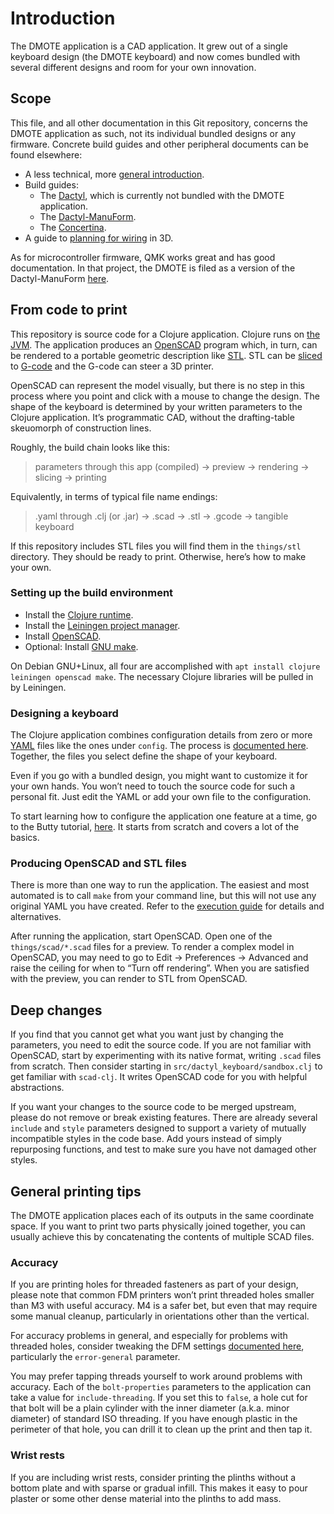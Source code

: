 # Introduction

The DMOTE application is a CAD application. It grew out of a single keyboard
design (the DMOTE keyboard) and now comes bundled with several different
designs and room for your own innovation.

## Scope

This file, and all other documentation in this Git repository, concerns the
DMOTE application as such, not its individual bundled designs or any firmware.
Concrete build guides and other peripheral documents can be found elsewhere:

* A less technical, more [general introduction](https://viktor.eikman.se/article/the-dmote/).
* Build guides:
    * The [Dactyl](https://github.com/adereth/dactyl-keyboard/tree/master/guide),
      which is currently not bundled with the DMOTE application.
    * The [Dactyl-ManuForm](https://github.com/tshort/dactyl-keyboard).
    * The [Concertina](https://viktor.eikman.se/article/concertina-v060-build-guide/).
* A guide to [planning for wiring](https://viktor.eikman.se/article/3d-keyboard-wiring/) in 3D.

As for microcontroller firmware, QMK works great and has good documentation. In
that project, the DMOTE is filed as a version of the Dactyl-ManuForm
[here](https://github.com/qmk/qmk_firmware/tree/master/keyboards/handwired/dactyl_manuform/dmote).

## From code to print

This repository is source code for a Clojure application. Clojure runs on
[the JVM](https://en.wikipedia.org/wiki/Java_(software_platform)). The
application produces an [OpenSCAD](http://www.openscad.org/) program which,
in turn, can be rendered to a portable geometric description like
[STL](https://en.wikipedia.org/wiki/STL_(file_format)). STL can be
[sliced](https://en.wikipedia.org/wiki/Slicer_(3D_printing)) to
[G-code](https://en.wikipedia.org/wiki/G-code) and the G-code can
steer a 3D printer.

OpenSCAD can represent the model visually, but there is no step in this process
where you point and click with a mouse to change the design. The shape of the
keyboard is determined by your written parameters to the Clojure application.
It’s programmatic CAD, without the drafting-table skeuomorph of construction
lines.

Roughly, the build chain looks like this:

> parameters through this app (compiled) → preview → rendering → slicing → printing

Equivalently, in terms of typical file name endings:

> .yaml through .clj (or .jar) → .scad → .stl → .gcode → tangible keyboard

If this repository includes STL files you will find them in the `things/stl`
directory. They should be ready to print. Otherwise, here’s how to make your
own.

### Setting up the build environment

* Install the [Clojure runtime](https://clojure.org).
* Install the [Leiningen project manager](http://leiningen.org/).
* Install [OpenSCAD](http://www.openscad.org/).
* Optional: Install [GNU make](https://www.gnu.org/software/make/).

On Debian GNU+Linux, all four are accomplished with `apt install clojure
leiningen openscad make`. The necessary Clojure libraries will be pulled in
by Leiningen.

### Designing a keyboard

The Clojure application combines configuration details from zero or more
[YAML](https://en.wikipedia.org/wiki/YAML) files like the ones under `config`.
The process is [documented here](configuration.md). Together, the files you
select define the shape of your keyboard.

Even if you go with a bundled design, you might want to customize it for your
own hands. You won’t need to touch the source code for such a personal fit.
Just edit the YAML or add your own file to the configuration.

To start learning how to configure the application one feature at a time, go to
the Butty tutorial, [here](tutorial-1a.md). It starts from scratch and covers a
lot of the basics.

### Producing OpenSCAD and STL files

There is more than one way to run the application. The easiest and most
automated is to call `make` from your command line, but this will not use any
original YAML you have created. Refer to the [execution guide](execution.md)
for details and alternatives.

After running the application, start OpenSCAD. Open one of the
`things/scad/*.scad` files for a preview. To render a complex model in
OpenSCAD, you may need to go to Edit → Preferences → Advanced and raise the
ceiling for when to “Turn off rendering”. When you are satisfied with the
preview, you can render to STL from OpenSCAD.

## Deep changes

If you find that you cannot get what you want just by changing the parameters,
you need to edit the source code. If you are not familiar with OpenSCAD, start
by experimenting with its native format, writing `.scad` files from scratch.
Then consider starting in `src/dactyl_keyboard/sandbox.clj` to get familiar
with `scad-clj`. It writes OpenSCAD code for you with helpful abstractions.

If you want your changes to the source code to be merged upstream, please do
not remove or break existing features. There are already several `include` and
`style` parameters designed to support a variety of mutually incompatible
styles in the code base. Add yours instead of simply repurposing functions,
and test to make sure you have not damaged other styles.

## General printing tips

The DMOTE application places each of its outputs in the same coordinate space.
If you want to print two parts physically joined together, you can usually
achieve this by concatenating the contents of multiple SCAD files.

### Accuracy

If you are printing holes for threaded fasteners as part of your design, please
note that common FDM printers won’t print threaded holes smaller than M3 with
useful accuracy. M4 is a safer bet, but even that may require some manual
cleanup, particularly in orientations other than the vertical.

For accuracy problems in general, and especially for problems with threaded
holes, consider tweaking the DFM settings [documented here](options-main.md),
particularly the `error-general` parameter.

You may prefer tapping threads yourself to work around problems with accuracy.
Each of the `bolt-properties` parameters to the application can take a value
for `include-threading`. If you set this to `false`, a hole cut for that bolt
will be a plain cylinder with the inner diameter (a.k.a. minor diameter) of
standard ISO threading. If you have enough plastic in the perimeter of that
hole, you can drill it to clean up the print and then tap it.

### Wrist rests

If you are including wrist rests, consider printing the plinths without a
bottom plate and with sparse or gradual infill. This makes it easy to pour
plaster or some other dense material into the plinths to add mass.
